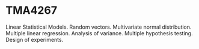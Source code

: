 # TMA4267
Linear Statistical Models.
Random vectors. Multivariate normal distribution. Multiple linear regression. Analysis of variance. Multiple hypothesis testing. Design of experiments.
